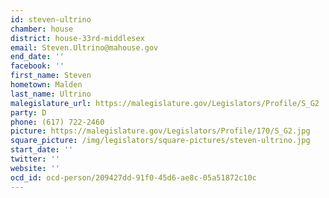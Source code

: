 ```yaml
---
id: steven-ultrino
chamber: house
district: house-33rd-middlesex
email: Steven.Ultrino@mahouse.gov
end_date: ''
facebook: ''
first_name: Steven
hometown: Malden
last_name: Ultrino
malegislature_url: https://malegislature.gov/Legislators/Profile/S_G2
party: D
phone: (617) 722-2460
picture: https://malegislature.gov/Legislators/Profile/170/S_G2.jpg
square_picture: /img/legislators/square-pictures/steven-ultrino.jpg
start_date: ''
twitter: ''
website: ''
ocd_id: ocd-person/209427dd-91f0-45d6-ae8c-05a51872c10c
---
```

